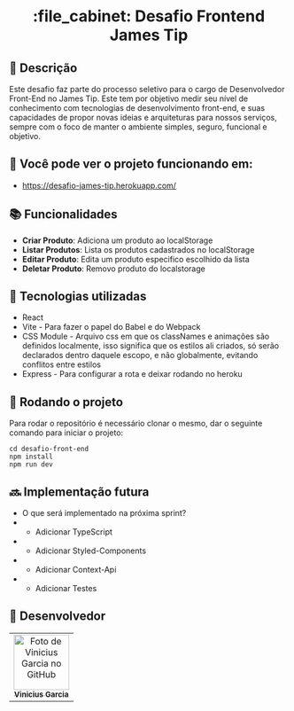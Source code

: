 <h1 align="center">:file_cabinet: Desafio Frontend James Tip</h1>

## :memo: Descrição
Este desafio faz parte do processo seletivo para o cargo de Desenvolvedor Front-End no James Tip. Este tem por objetivo medir seu nível de conhecimento com tecnologias de desenvolvimento front-end, e suas capacidades de propor novas ideias e arquiteturas para nossos serviços, sempre com o foco de manter o ambiente simples, seguro, funcional e objetivo.
## 👺 Você pode ver o projeto funcionando em:
* https://desafio-james-tip.herokuapp.com/
## :books: Funcionalidades
* <b>Criar Produto</b>: Adiciona um produto ao localStorage
*  <b>Listar Produtos</b>: Lista os produtos cadastrados no localStorage
*   <b>Editar Produto</b>: Edita um produto especifico escolhido da lista
*    <b>Deletar Produto</b>: Removo produto do localstorage

## :wrench: Tecnologias utilizadas
* React
* Vite - Para fazer o papel do Babel e do Webpack
* CSS Module - Arquivo css em que os classNames e animações são definidos localmente, isso significa que os estilos ali criados, só serão declarados dentro daquele escopo, e não globalmente, evitando conflitos entre estilos
* Express - Para configurar a rota e deixar rodando no heroku

## :rocket: Rodando o projeto
Para rodar o repositório é necessário clonar o mesmo, dar o seguinte comando para iniciar o projeto:
```
cd desafio-front-end
npm install
npm run dev
```

## :soon: Implementação futura
* O que será implementado na próxima sprint?
* - Adicionar TypeScript
* - Adicionar Styled-Components
* - Adicionar Context-Api
* - Adicionar Testes

## :handshake: Desenvolvedor
<table>
  <tr>
    <td align="center">
      <a href="http://github.com/Vinicius-Garcia">
        <img src="https://avatars.githubusercontent.com/u/34985672?v=4" width="100px;" alt="Foto de Vinicius Garcia no GitHub"/><br>
        <sub>
          <b>Vinicius Garcia</b>
        </sub>
      </a>
    </td>
  </tr>
</table>
